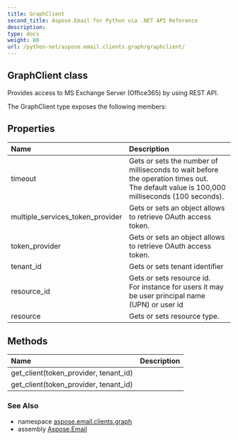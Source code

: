 ```yaml
---
title: GraphClient
second_title: Aspose.Email for Python via .NET API Reference
description: 
type: docs
weight: 80
url: /python-net/aspose.email.clients.graph/graphclient/
---
```


## GraphClient class

Provides access to MS Exchange Server (Office365) by using REST API.

The GraphClient type exposes the following members:
## Properties
| Name | Description |
| :- | :- |
|timeout|Gets or sets the number of milliseconds to wait before the operation times out.<br/>            The default value is 100,000 milliseconds (100 seconds).|
|multiple_services_token_provider|Gets or sets an object allows to retrieve OAuth access token.|
|token_provider|Gets or sets an object allows to retrieve OAuth access token.|
|tenant_id|Gets or sets tenant identifier|
|resource_id|Gets or sets resource id.<br/>            For instance for users it may be user principal name (UPN) or user id|
|resource|Gets or sets resource type.|
## Methods
| Name | Description |
| :- | :- |
|get_client(token_provider, tenant_id)|  |
|get_client(token_provider, tenant_id)|  |

### See Also

* namespace [aspose.email.clients.graph](/email/python-net/aspose.email.clients.graph/)
* assembly [Aspose.Email](/email/python-net/)

